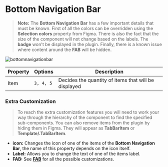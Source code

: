 # Bottom Navigation Bar

> **Note:** The **Bottom Navigation Bar** has a few important details that must be known. First of all the colors can be overridden using the **Selection colors** property from Figma. There is also the fact that the size of the component will not change based on the labels. The **badge** won't be displayed in the plugin. Finally, there is a known issue  where content around the **FAB** will be hidden.



![bottomnavigationbar](images/bottomnavigationbar.png)

| Property | Options   | Description                                          |
| -------- | --------- | ---------------------------------------------------- |
| Item     | `3, 4, 5` | Decides the quantity of items that will be displayed |

### Extra Customization

> To reach the extra customization features you will need to work your way through the hierarchy of the component to find the specified sub-components.  You can also remove items from the plugin by hiding them in Figma. They will appear as **TabBarItem** or **Template/.TabBarItem**. 

- **icon:** Changes the icon of one of the items of the **Bottom Navigation Bar**, the name of this property depends on the icon itself.
- **Label:** Allows you to change the text of one of the items label.
- **FAB:** See **[FAB](./fab.md)** for all the possible customizations.
